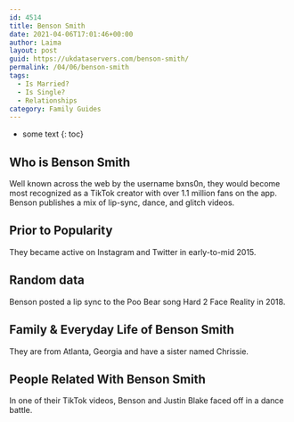 ```yaml
---
id: 4514
title: Benson Smith
date: 2021-04-06T17:01:46+00:00
author: Laima
layout: post
guid: https://ukdataservers.com/benson-smith/
permalink: /04/06/benson-smith
tags:
  - Is Married?
  - Is Single?
  - Relationships
category: Family Guides
---
```


* some text
{: toc}


## Who is Benson Smith
                  
                  
                  
Well known across the web by the username bxns0n, they would become most recognized as a TikTok creator with over 1.1 million fans on the app. Benson publishes a mix of lip-sync, dance, and glitch videos. 
                  
              
            
              
            
                
                
                
## Prior to Popularity
                  
                  
                  
They became active on Instagram and Twitter in early-to-mid 2015. 
                  
              
            
              
            
                
                
                
## Random data
                  
                  
                  
Benson posted a lip sync to the Poo Bear song Hard 2 Face Reality in 2018. 
                  
              
            
              
            
                
                
                
## Family & Everyday Life of Benson Smith
                  
                  
                  
They are from Atlanta, Georgia and have a sister named Chrissie. 
                  
              
            
              
            
                
                
                
## People Related With Benson Smith
                  
                  
                  
In one of their TikTok videos, Benson and Justin Blake faced off in a dance battle. 
                  
              
            
              
            
                
              
            
              
              
            
            
              
            
          
          
          